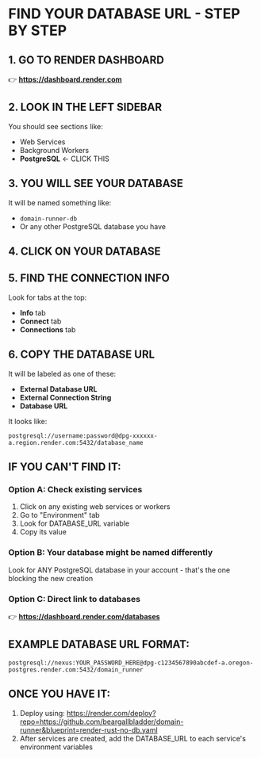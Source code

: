# FIND YOUR DATABASE URL - STEP BY STEP

## 1. GO TO RENDER DASHBOARD
👉 **https://dashboard.render.com**

## 2. LOOK IN THE LEFT SIDEBAR
You should see sections like:
- Web Services
- Background Workers
- **PostgreSQL** ← CLICK THIS

## 3. YOU WILL SEE YOUR DATABASE
It will be named something like:
- `domain-runner-db`
- Or any other PostgreSQL database you have

## 4. CLICK ON YOUR DATABASE

## 5. FIND THE CONNECTION INFO
Look for tabs at the top:
- **Info** tab
- **Connect** tab
- **Connections** tab

## 6. COPY THE DATABASE URL
It will be labeled as one of these:
- **External Database URL**
- **External Connection String**
- **Database URL**

It looks like:
```
postgresql://username:password@dpg-xxxxxx-a.region.render.com:5432/database_name
```

## IF YOU CAN'T FIND IT:

### Option A: Check existing services
1. Click on any existing web services or workers
2. Go to "Environment" tab
3. Look for DATABASE_URL variable
4. Copy its value

### Option B: Your database might be named differently
Look for ANY PostgreSQL database in your account - that's the one blocking the new creation

### Option C: Direct link to databases
👉 **https://dashboard.render.com/databases**

## EXAMPLE DATABASE URL FORMAT:
```
postgresql://nexus:YOUR_PASSWORD_HERE@dpg-c1234567890abcdef-a.oregon-postgres.render.com:5432/domain_runner
```

## ONCE YOU HAVE IT:
1. Deploy using: https://render.com/deploy?repo=https://github.com/beargallbladder/domain-runner&blueprint=render-rust-no-db.yaml
2. After services are created, add the DATABASE_URL to each service's environment variables